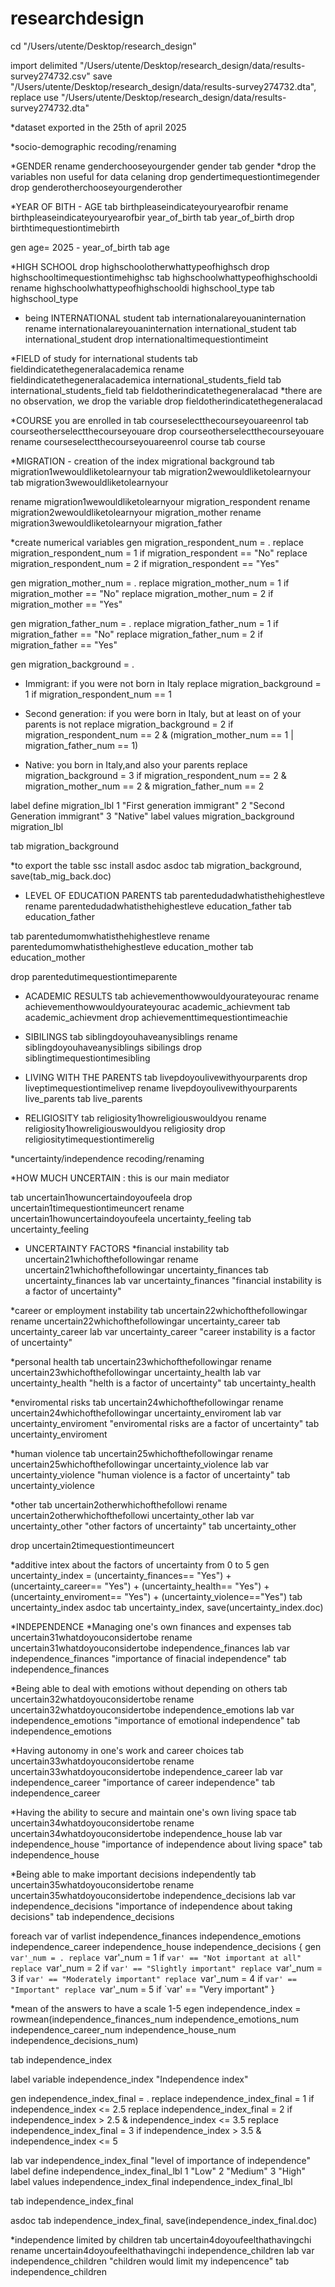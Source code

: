 # researchdesign
cd "/Users/utente/Desktop/research_design"

import delimited "/Users/utente/Desktop/research_design/data/results-survey274732.csv"
save "/Users/utente/Desktop/research_design/data/results-survey274732.dta", replace 
use "/Users/utente/Desktop/research_design/data/results-survey274732.dta"

*dataset exported in the 25th of april 2025

*socio-demographic recoding/renaming

*GENDER
rename genderchooseyourgender gender
tab gender
*drop the variables non useful for data celaning
drop gendertimequestiontimegender
drop genderotherchooseyourgenderother

*YEAR OF BITH - AGE 
tab birthpleaseindicateyouryearofbir
rename birthpleaseindicateyouryearofbir year_of_birth
tab year_of_birth
drop birthtimequestiontimebirth

gen age= 2025 - year_of_birth
tab age

*HIGH SCHOOL
drop highschoolotherwhattypeofhighsch
drop highschooltimequestiontimehighsc
tab highschoolwhattypeofhighschooldi
rename highschoolwhattypeofhighschooldi highschool_type
tab highschool_type

* being INTERNATIONAL student
tab internationalareyouaninternation
rename internationalareyouaninternation international_student
tab international_student
drop internationaltimequestiontimeint

*FIELD of study for international students
tab fieldindicatethegeneralacademica
rename fieldindicatethegeneralacademica international_students_field
tab international_students_field
tab fieldotherindicatethegeneralacad 
*there are no observation, we drop the variable 
drop fieldotherindicatethegeneralacad 

*COURSE you are enrolled in
tab courseselectthecourseyouareenrol
tab courseotherselectthecourseyouare
drop courseotherselectthecourseyouare
rename courseselectthecourseyouareenrol course
tab course

*MIGRATION - creation of the index migrational background
tab migration1wewouldliketolearnyour
tab migration2wewouldliketolearnyour
tab migration3wewouldliketolearnyour

rename migration1wewouldliketolearnyour migration_respondent
rename migration2wewouldliketolearnyour migration_mother
rename migration3wewouldliketolearnyour migration_father 

*create numerical variables 
gen migration_respondent_num = .
replace migration_respondent_num = 1 if migration_respondent == "No"
replace migration_respondent_num = 2 if migration_respondent == "Yes"

gen migration_mother_num = .
replace migration_mother_num = 1 if migration_mother == "No"
replace migration_mother_num = 2 if migration_mother == "Yes"

gen migration_father_num = .
replace migration_father_num = 1 if migration_father == "No"
replace migration_father_num = 2 if migration_father == "Yes"

gen migration_background = .

* Immigrant: if you were not born in Italy
replace migration_background = 1 if migration_respondent_num == 1

* Second generation: if you were born in Italy, but at least on of your parents is not
replace migration_background = 2 if migration_respondent_num == 2 & (migration_mother_num == 1 | migration_father_num == 1)

* Native: you born in Italy,and also your parents 
replace migration_background = 3 if migration_respondent_num == 2 & migration_mother_num == 2 & migration_father_num == 2

label define migration_lbl 1 "First generation immigrant" 2 "Second Generation immigrant" 3 "Native"
label values migration_background migration_lbl

tab migration_background

*to export the table
ssc install asdoc
asdoc tab migration_background, save(tab_mig_back.doc)

* LEVEL OF EDUCATION PARENTS
tab parentedudadwhatisthehighestleve
rename parentedudadwhatisthehighestleve education_father
tab education_father

tab parentedumomwhatisthehighestleve
rename parentedumomwhatisthehighestleve education_mother
tab education_mother

drop parentedutimequestiontimeparente

* ACADEMIC RESULTS
tab achievementhowwouldyourateyourac
rename achievementhowwouldyourateyourac academic_achievment
tab academic_achievment
drop achievementtimequestiontimeachie

* SIBILINGS
tab siblingdoyouhaveanysiblings
rename siblingdoyouhaveanysiblings sibilings
drop siblingtimequestiontimesibling

* LIVING WITH THE PARENTS 
tab livepdoyoulivewithyourparents
drop liveptimequestiontimelivep
rename livepdoyoulivewithyourparents live_parents
tab live_parents

* RELIGIOSITY 
tab religiosity1howreligiouswouldyou
rename religiosity1howreligiouswouldyou religiosity
drop religiositytimequestiontimerelig



*uncertainty/independence recoding/renaming

*HOW MUCH UNCERTAIN : this is our main mediator 

tab uncertain1howuncertaindoyoufeela
drop uncertain1timequestiontimeuncert
rename uncertain1howuncertaindoyoufeela uncertainty_feeling
tab uncertainty_feeling

* UNCERTAINTY FACTORS
*financial instability
tab uncertain21whichofthefollowingar
rename uncertain21whichofthefollowingar uncertainty_finances
tab uncertainty_finances
lab var uncertainty_finances "financial instability is a factor of uncertainty"

*career or employment instability
tab uncertain22whichofthefollowingar
rename uncertain22whichofthefollowingar uncertainty_career
tab uncertainty_career
lab var uncertainty_career "career instability is a factor of uncertainty"

*personal health
tab uncertain23whichofthefollowingar
rename uncertain23whichofthefollowingar uncertainty_health
lab var uncertainty_health "helth is a factor of uncertainty"
tab uncertainty_health

*enviromental risks
tab uncertain24whichofthefollowingar
rename uncertain24whichofthefollowingar uncertainty_enviroment
lab var uncertainty_enviroment "enviromental risks are a factor of uncertainty"
tab uncertainty_enviroment

*human violence
tab uncertain25whichofthefollowingar
rename uncertain25whichofthefollowingar uncertainty_violence
lab var uncertainty_violence "human violence is a factor of uncertainty"
tab uncertainty_violence

*other
tab uncertain2otherwhichofthefollowi
rename uncertain2otherwhichofthefollowi uncertainty_other
lab var uncertainty_other "other factors of uncertainty"
tab uncertainty_other


drop uncertain2timequestiontimeuncert

*additive intex about the factors of uncertainty from 0 to 5
gen uncertainty_index = (uncertainty_finances== "Yes") + (uncertainty_career== "Yes") + (uncertainty_health== "Yes") + (uncertainty_enviroment== "Yes") + (uncertainty_violence=="Yes") 
tab uncertainty_index
asdoc tab uncertainty_index, save(uncertainty_index.doc)


*INDEPENDENCE 
*Managing one's own finances and expenses
tab uncertain31whatdoyouconsidertobe
rename uncertain31whatdoyouconsidertobe independence_finances
lab var independence_finances "importance of finacial independence"
tab independence_finances


*Being able to deal with emotions without depending on others
tab uncertain32whatdoyouconsidertobe
rename uncertain32whatdoyouconsidertobe independence_emotions
lab var independence_emotions "importance of emotional independence"
tab independence_emotions

*Having autonomy in one's work and career choices
tab uncertain33whatdoyouconsidertobe 
rename uncertain33whatdoyouconsidertobe independence_career
lab var independence_career "importance of career independence"
tab independence_career

*Having the ability to secure and maintain one's own living space
tab uncertain34whatdoyouconsidertobe
rename uncertain34whatdoyouconsidertobe independence_house
lab var independence_house "importance of independence about living space"
tab independence_house 

*Being able to make important decisions independently
tab uncertain35whatdoyouconsidertobe
rename uncertain35whatdoyouconsidertobe independence_decisions
lab var independence_decisions "importance of independence about taking decisions"
tab independence_decisions 

foreach var of varlist independence_finances independence_emotions independence_career independence_house  independence_decisions {
    gen `var'_num = .
    replace `var'_num = 1 if `var' == "Not important at all"
    replace `var'_num = 2 if `var' == "Slightly important"
    replace `var'_num = 3 if `var' == "Moderately important"
    replace `var'_num = 4 if `var' == "Important"
    replace `var'_num = 5 if `var' == "Very important"
}

*mean of the answers to have a scale 1-5
egen independence_index = rowmean(independence_finances_num independence_emotions_num independence_career_num independence_house_num  independence_decisions_num)

tab independence_index

label variable independence_index "Independence index"

gen independence_index_final = .
replace independence_index_final = 1 if independence_index <= 2.5
replace independence_index_final = 2 if independence_index > 2.5 & independence_index <= 3.5
replace independence_index_final = 3 if independence_index > 3.5 & independence_index <= 5

lab var independence_index_final "level of importance of independence"
label define independence_index_final_lbl 1 "Low" 2 "Medium" 3 "High"
label values independence_index_final independence_index_final_lbl

tab independence_index_final

asdoc tab independence_index_final, save(independence_index_final.doc)

*independence limited by children 
tab uncertain4doyoufeelthathavingchi
rename uncertain4doyoufeelthathavingchi independence_children
lab var independence_children "children would limit my indepencence"
tab independence_children
